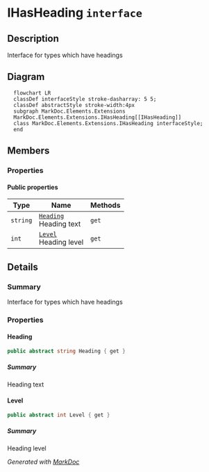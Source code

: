 # IHasHeading `interface`

## Description
Interface for types which have headings

## Diagram
```mermaid
  flowchart LR
  classDef interfaceStyle stroke-dasharray: 5 5;
  classDef abstractStyle stroke-width:4px
  subgraph MarkDoc.Elements.Extensions
  MarkDoc.Elements.Extensions.IHasHeading[[IHasHeading]]
  class MarkDoc.Elements.Extensions.IHasHeading interfaceStyle;
  end
```

## Members
### Properties
#### Public  properties
| Type | Name | Methods |
| --- | --- | --- |
| `string` | [`Heading`](markdoc/elements/extensions/IHasHeading.md#heading)<br>Heading text | `get` |
| `int` | [`Level`](markdoc/elements/extensions/IHasHeading.md#level)<br>Heading level | `get` |

## Details
### Summary
Interface for types which have headings

### Properties
#### Heading
```csharp
public abstract string Heading { get }
```
##### Summary
Heading text

#### Level
```csharp
public abstract int Level { get }
```
##### Summary
Heading level

*Generated with* [*MarkDoc*](https://github.com/hailstorm75/MarkDoc.Core)
